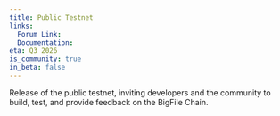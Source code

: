 ```yaml
---
title: Public Testnet
links:
  Forum Link: 
  Documentation:
eta: Q3 2026
is_community: true
in_beta: false
---
```


Release of the public testnet, inviting developers and the community to build, test, and provide feedback on the BigFile Chain.